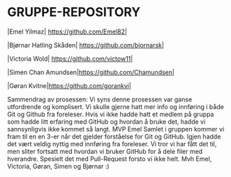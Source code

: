 # GRUPPE-REPOSITORY

|Emel Yilmaz| https://github.com/Emel82|

|Bjørnar Hatling Skåden| https://github.com/bjornarsk|

|Victoria Wold| https://github.com/victow11|

|Simen Chan Amundsen|https://github.com/Chamundsen|

|Gøran Kvitne|https://github.com/gorankvi|

Sammendrag av prosessen:
Vi syns denne prosessen var ganse utfordrende og komplisert. Vi skulle gjerne hatt mer info og innføring i både Git og Github fra foreleser. Hvis vi ikke hadde hatt et medlem på gruppa som hadde litt erfaring med GitHub og hvordan å bruke det, hadde vi sannsynligvis ikke kommet så langt. MVP Emel
Samlet i gruppen kommer vi fram til en en 3-er når det gjelder forståelse for Git og GitHub. Igjen hadde det vært veldig nyttig med innføring fra foreleser. Vi tror vi har fått det til, men sliter fortsatt med hvordan vi bruker GitHub for å dele filer med hverandre. Spesielt det med Pull-Request forsto vi ikke helt.
Mvh Emel, Victoria, Gøran, Simen og Bjørnar :)